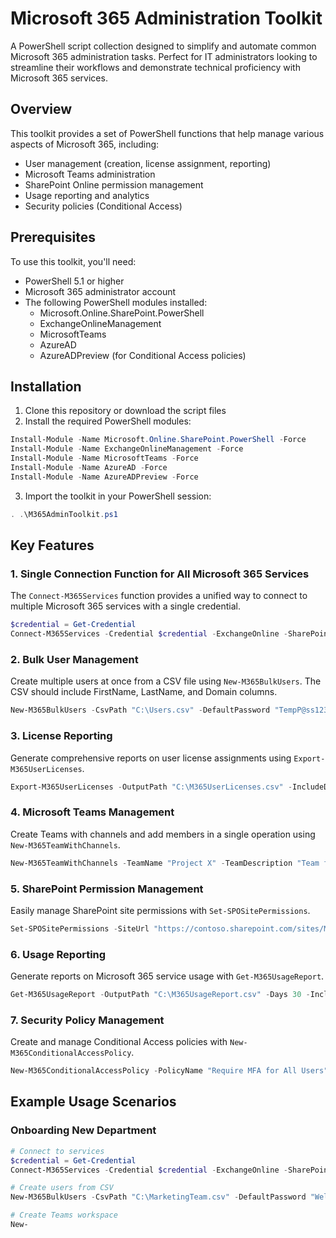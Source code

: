 # Microsoft 365 Administration Toolkit

A PowerShell script collection designed to simplify and automate common Microsoft 365 administration tasks. Perfect for IT administrators looking to streamline their workflows and demonstrate technical proficiency with Microsoft 365 services.

## Overview

This toolkit provides a set of PowerShell functions that help manage various aspects of Microsoft 365, including:

- User management (creation, license assignment, reporting)
- Microsoft Teams administration
- SharePoint Online permission management
- Usage reporting and analytics
- Security policies (Conditional Access)

## Prerequisites

To use this toolkit, you'll need:

- PowerShell 5.1 or higher
- Microsoft 365 administrator account
- The following PowerShell modules installed:
  - Microsoft.Online.SharePoint.PowerShell
  - ExchangeOnlineManagement
  - MicrosoftTeams
  - AzureAD
  - AzureADPreview (for Conditional Access policies)

## Installation

1. Clone this repository or download the script files
2. Install the required PowerShell modules:

```powershell
Install-Module -Name Microsoft.Online.SharePoint.PowerShell -Force
Install-Module -Name ExchangeOnlineManagement -Force
Install-Module -Name MicrosoftTeams -Force
Install-Module -Name AzureAD -Force
Install-Module -Name AzureADPreview -Force
```

3. Import the toolkit in your PowerShell session:

```powershell
. .\M365AdminToolkit.ps1
```

## Key Features

### 1. Single Connection Function for All Microsoft 365 Services

The `Connect-M365Services` function provides a unified way to connect to multiple Microsoft 365 services with a single credential.

```powershell
$credential = Get-Credential
Connect-M365Services -Credential $credential -ExchangeOnline -SharePointOnline -MicrosoftTeams -AzureAD
```

### 2. Bulk User Management

Create multiple users at once from a CSV file using `New-M365BulkUsers`. The CSV should include FirstName, LastName, and Domain columns.

```powershell
New-M365BulkUsers -CsvPath "C:\Users.csv" -DefaultPassword "TempP@ss123!" -LicenseSkuId "tenant:ENTERPRISEPACK"
```

### 3. License Reporting

Generate comprehensive reports on user license assignments using `Export-M365UserLicenses`.

```powershell
Export-M365UserLicenses -OutputPath "C:\M365UserLicenses.csv" -IncludeDisabledUsers
```

### 4. Microsoft Teams Management

Create Teams with channels and add members in a single operation using `New-M365TeamWithChannels`.

```powershell
New-M365TeamWithChannels -TeamName "Project X" -TeamDescription "Team for Project X" -Channels @("General", "Planning", "Development") -OwnerEmails @("admin@contoso.com") -MemberEmails @("user1@contoso.com", "user2@contoso.com")
```

### 5. SharePoint Permission Management

Easily manage SharePoint site permissions with `Set-SPOSitePermissions`.

```powershell
Set-SPOSitePermissions -SiteUrl "https://contoso.sharepoint.com/sites/Marketing" -OwnersToAdd @{"John Doe" = "john@contoso.com"} -MembersToAdd @{"Jane Smith" = "jane@contoso.com"} -VisitorsToRemove @("formeruser@contoso.com")
```

### 6. Usage Reporting

Generate reports on Microsoft 365 service usage with `Get-M365UsageReport`.

```powershell
Get-M365UsageReport -OutputPath "C:\M365UsageReport.csv" -Days 30 -IncludeTeams -IncludeOneDrive -IncludeExchange -IncludeSharePoint
```

### 7. Security Policy Management

Create and manage Conditional Access policies with `New-M365ConditionalAccessPolicy`.

```powershell
New-M365ConditionalAccessPolicy -PolicyName "Require MFA for All Users" -RequireMFA
```

## Example Usage Scenarios

### Onboarding New Department

```powershell
# Connect to services
$credential = Get-Credential
Connect-M365Services -Credential $credential -ExchangeOnline -SharePointOnline -MicrosoftTeams -AzureAD

# Create users from CSV
New-M365BulkUsers -CsvPath "C:\MarketingTeam.csv" -DefaultPassword "Welcome2023!" -LicenseSkuId "tenant:ENTERPRISEPACK"

# Create Teams workspace
New-
